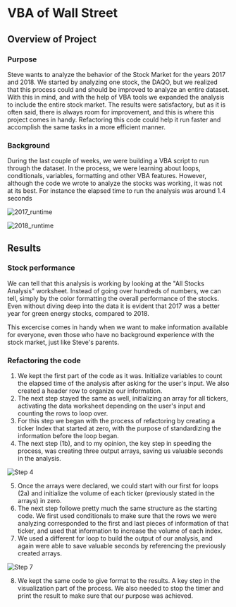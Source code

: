 # VBA of Wall Street

## Overview of Project
### Purpose
Steve wants to analyze the behavior of the Stock Market for the years 2017 and 2018. We started by analyzing one stock, the DAQO, but we realized that this process could and should be improved to analyze an entire dataset. 
With this in mind, and with the help of VBA tools we expanded the analysis to include the entire stock market. 
The results were satisfactory, but as it is often said, there is always room for improvement, and this is where this project comes in handy. Refactoring this code could help it run faster and accomplish the same tasks in a more efficient manner. 

### Background
During the last couple of weeks, we were building a VBA script to run through the dataset. In the process, we were learning about loops, conditionals, variables, formatting and other VBA features. However, although the code we wrote to analyze the stocks was working, it was not at its best. For instance the elapsed time to run the analysis was around 1.4 seconds

![2017_runtime](https://user-images.githubusercontent.com/22451540/149431742-09074fe5-363f-40dc-8997-ab25e859dc49.png)

![2018_runtime](https://user-images.githubusercontent.com/22451540/149431751-d8dc73f7-0879-4855-a666-fa0e1a07e377.png)

## Results
### Stock performance
We can tell that this analysis is working by looking at the "All Stocks Analysis" worksheet. Instead of going over hundreds of numbers, we can tell, simply by the color formatting the overall performance of the stocks. Even without diving deep into the data it is evident that 2017 was a better year for green energy stocks, compared to 2018.

This excercise comes in handy when we want to make information available for everyone, even those who have no background experience with the stock market, just like Steve's parents. 
### Refactoring the code
1. We kept the first part of the code as it was. Initialize variables to count the elapsed time of the analysis after asking for the user's input. We also created a header row to organize our information.
2. The next step stayed the same as well, initializing an array for all tickers, activating the data worksheet depending on the user's input and counting the rows to loop over.
3. For this step we began with the process of refactoring by creating a ticker Index that started at zero, with the purpose of standardizing the information before the loop began. 
4. The next step (1b), and to my opinion, the key step in speeding the process, was creating three output arrays, saving us valuable seconds in the analysis.

![Step 4](https://user-images.githubusercontent.com/22451540/149433732-1656c568-a80f-4928-be58-a59a4d8e9c6f.PNG)

5. Once the arrays were declared, we could start with our first for loops (2a) and initialize the volume of each ticker (previously stated in the arrays) in zero.
6. The next step followe pretty much the same structure as the starting code. We first used conditionals to make sure that the rows we were analyzing corresponded to the first and last pieces of information of that ticker, and used that information to increase the volume of each index.
7. We used a different for loop to build the output of our analysis, and again were able to save valuable seconds by referencing the previously created arrays.

![Step 7](https://user-images.githubusercontent.com/22451540/149434384-18c62c8d-1ad2-42d4-8ba5-b1189cb29ad9.PNG)

8. We kept the same code to give format to the results. A key step in the visualization part of the process. We also needed to stop the timer and print the result to make sure that our purpose was achieved.

